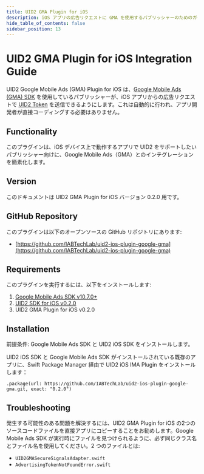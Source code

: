 ```yaml
---
title: UID2 GMA Plugin for iOS
description: iOS アプリの広告リクエストに GMA を使用するパブリッシャーのためのガイド。
hide_table_of_contents: false
sidebar_position: 13
---
```


# UID2 GMA Plugin for iOS Integration Guide

UID2 Google Mobile Ads (GMA) Plugin for iOS は、[Google Mobile Ads (GMA) SDK](https://developers.google.com/ad-manager/mobile-ads-sdk) を使用しているパブリッシャーが、iOS アプリからの広告リクエストで [UID2 Token](../ref-info/glossary-uid.md#gl-uid2-token) を送信できるようにします。これは自動的に行われ、アプリ開発者が直接コーディングする必要はありません。

## Functionality

このプラグインは、iOS デバイス上で動作するアプリで UID2 をサポートしたいパブリッシャー向けに、Google Mobile Ads（GMA）とのインテグレーションを簡素化します。

## Version

<!-- As of 2023-07-15 -->

このドキュメントは UID2 GMA Plugin for iOS バージョン 0.2.0 用です。

## GitHub Repository

このプラグインは以下のオープンソースの GitHub リポジトリにあります:

- [https://github.com/IABTechLab/uid2-ios-plugin-google-gma](https://github.com/IABTechLab/uid2-ios-plugin-google-gma)

## Requirements 

このプラグインを実行するには、以下をインストールします:

1. [Google Mobile Ads SDK v10.7.0+](https://developers.google.com/admob/ios/rel-notes)
1. [UID2 SDK for iOS v0.2.0](../sdks/uid2-sdk-ref-ios.md)
1. UID2 GMA Plugin for iOS v0.2.0

## Installation

前提条件: Google Mobile Ads SDK と UID2 iOS SDK をインストールします。

UID2 iOS SDK と Google Mobile Ads SDK がインストールされている既存のアプリに、Swift Package Manager 経由で UID2 iOS IMA Plugin をインストールします：

```
.package(url: https://github.com/IABTechLab/uid2-ios-plugin-google-gma.git, exact: "0.2.0")
```

## Troubleshooting 

発生する可能性のある問題を解決するには、UID2 GMA Plugin for iOS の2つのソースコードファイルを直接アプリにコピーすることをお勧めします。Google Mobile Ads SDK が実行時にファイルを見つけられるように、必ず同じクラス名とファイル名を使用してください。2 つのファイルとは:

- `UID2GMASecureSignalsAdapter.swift`
- `AdvertisingTokenNotFoundError.swift`

<!-- eng_jp -->
